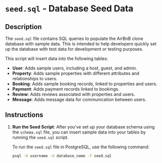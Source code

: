 # `seed.sql` - Database Seed Data

## Description

The `seed.sql` file contains SQL queries to populate the AirBnB clone database with sample data. This is intended to help developers quickly set up the database with test data for development or testing purposes.

This script will insert data into the following tables:

- **User**: Adds sample users, including a host, guest, and admin.
- **Property**: Adds sample properties with different attributes and relationships to users.
- **Booking**: Adds sample booking records, linked to properties and users.
- **Payment**: Adds payment records linked to bookings.
- **Review**: Adds reviews associated with properties and users.
- **Message**: Adds message data for communication between users.

## Instructions

1. **Run the Seed Script**:
   After you've set up your database schema using the `schema.sql` file, you can insert sample data into your tables by running the `seed.sql` script.

   To run the `seed.sql` file in PostgreSQL, use the following command:

   ```bash
   psql -U username -d database_name -f seed.sql
   ```

